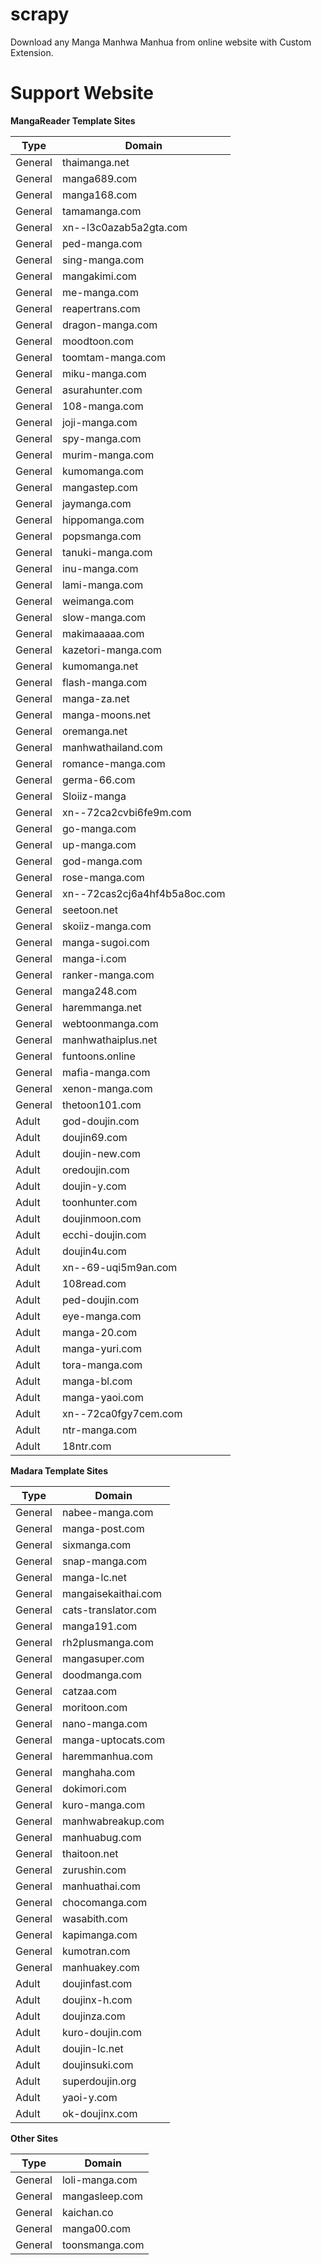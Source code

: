 # scrapy
Download any Manga Manhwa Manhua from online website with Custom Extension.

# Support Website

**MangaReader Template Sites**

| **Type**         | **Domain**       |
|------------------|------------------|
|  General  | thaimanga.net           |
|  General  | manga689.com            |
|  General  | manga168.com            |
|  General  | tamamanga.com           |
|  General  | xn--l3c0azab5a2gta.com |
|  General  | ped-manga.com           |
|  General  | sing-manga.com          |
|  General  | mangakimi.com           |
|  General  | me-manga.com            |
|  General  | reapertrans.com         |
|  General  | dragon-manga.com        |
|  General  | moodtoon.com            |
|  General  | toomtam-manga.com       |
|  General  | miku-manga.com          |
|  General  | asurahunter.com         |
|  General  | 108-manga.com           |
|  General  | joji-manga.com          |
|  General  | spy-manga.com           |
|  General  | murim-manga.com         |
|  General  | kumomanga.com           |
|  General  | mangastep.com           |
|  General  | jaymanga.com            |
|  General  | hippomanga.com          |
|  General  | popsmanga.com           |
|  General  | tanuki-manga.com        |
|  General  | inu-manga.com           |
|  General  | lami-manga.com          |
|  General  | weimanga.com            |
|  General  | slow-manga.com          |
|  General  | makimaaaaa.com          |
|  General  | kazetori-manga.com      |
|  General  | kumomanga.net           |
|  General  | flash-manga.com         |
|  General  | manga-za.net            |
|  General  | manga-moons.net         |
|  General  | oremanga.net            |
|  General  | manhwathailand.com      |
|  General  | romance-manga.com       |
|  General  | germa-66.com            |
|  General  | Sloiiz-manga            |
|  General  | xn--72ca2cvbi6fe9m.com |
|  General  | go-manga.com            |
|  General  | up-manga.com            |
|  General  | god-manga.com           |
|  General  | rose-manga.com          |
|  General  | xn--72cas2cj6a4hf4b5a8oc.com |
|  General  | seetoon.net             |
|  General  | skoiiz-manga.com        |
|  General  | manga-sugoi.com         |
|  General  | manga-i.com             |
|  General  | ranker-manga.com        |
|  General  | manga248.com            |
|  General  | haremmanga.net          |
|  General  | webtoonmanga.com        |
|  General  | manhwathaiplus.net      |
|  General  | funtoons.online         |
|  General  | mafia-manga.com         |
|  General  | xenon-manga.com         |
|  General  | thetoon101.com          |
|   Adult   | god-doujin.com          |
|   Adult   | doujin69.com            |
|   Adult   | doujin-new.com          |
|   Adult   | oredoujin.com           |
|   Adult   | doujin-y.com            |
|   Adult   | toonhunter.com          |
|   Adult   | doujinmoon.com          |
|   Adult   | ecchi-doujin.com        |
|   Adult   | doujin4u.com            |
|   Adult   | xn--69-uqi5m9an.com     |
|   Adult   | 108read.com             |
|   Adult   | ped-doujin.com          |
|   Adult   | eye-manga.com           |
|   Adult   | manga-20.com            |
|   Adult   | manga-yuri.com          |
|   Adult   | tora-manga.com          |
|   Adult   | manga-bl.com            |
|   Adult   | manga-yaoi.com          |
|   Adult   | xn--72ca0fgy7cem.com   |
|   Adult   | ntr-manga.com           |
|   Adult   | 18ntr.com               |

**Madara Template Sites**

| **Type**         | **Domain**       |
|------------------|------------------|
|  General  | nabee-manga.com         |
|  General  | manga-post.com          |
|  General  | sixmanga.com            |
|  General  | snap-manga.com          |
|  General  | manga-lc.net            |
|  General  | mangaisekaithai.com    |
|  General  | cats-translator.com     |
|  General  | manga191.com            |
|  General  | rh2plusmanga.com        |
|  General  | mangasuper.com          |
|  General  | doodmanga.com           |
|  General  | catzaa.com              |
|  General  | moritoon.com            |
|  General  | nano-manga.com          |
|  General  | manga-uptocats.com      |
|  General  | haremmanhua.com         |
|  General  | manghaha.com            |
|  General  | dokimori.com            |
|  General  | kuro-manga.com          |
|  General  | manhwabreakup.com       |
|  General  | manhuabug.com           |
|  General  | thaitoon.net            |
|  General  | zurushin.com            |
|  General  | manhuathai.com          |
|  General  | chocomanga.com          |
|  General  | wasabith.com            |
|  General  | kapimanga.com           |
|  General  | kumotran.com            |
|  General  | manhuakey.com           |
|   Adult   | doujinfast.com          |
|   Adult   | doujinx-h.com           |
|   Adult   | doujinza.com            |
|   Adult   | kuro-doujin.com         |
|   Adult   | doujin-lc.net           |
|   Adult   | doujinsuki.com          |
|   Adult   | superdoujin.org         |
|   Adult   | yaoi-y.com              |
|   Adult   | ok-doujinx.com          |

**Other Sites**

| **Type**         | **Domain**       |
|------------------|------------------|
|  General  | loli-manga.com          |
|  General  | mangasleep.com          |
|  General  | kaichan.co              |
|  General  | manga00.com             |
|  General  | toonsmanga.com          |